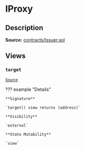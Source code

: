 # IProxy

## Description

**Source:** [contracts/Issuer.sol](https://github.com/Synthetixio/synthetix/tree/v2.54.0/contracts/Issuer.sol)

## Views

### `target`

<sub>[Source](https://github.com/Synthetixio/synthetix/tree/v2.54.0/contracts/Issuer.sol#L30)</sub>

??? example "Details"

    **Signature**

    `target() view returns (address)`

    **Visibility**

    `external`

    **State Mutability**

    `view`
